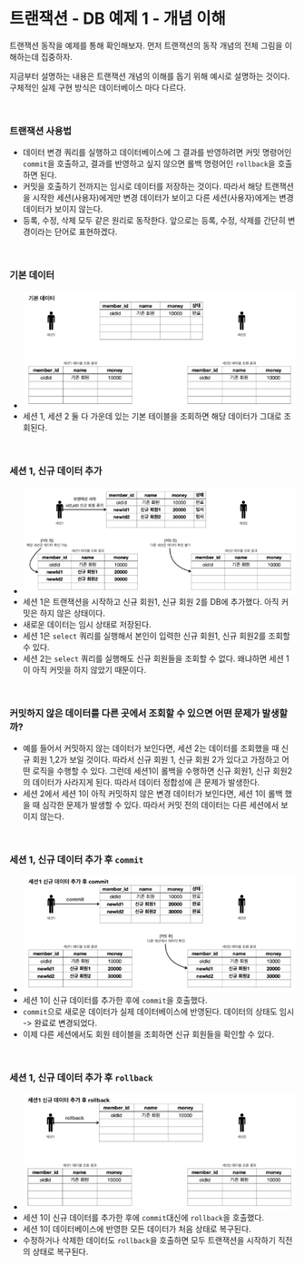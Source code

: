 # 트랜잭션 - DB 예제 1 - 개념 이해
트랜잭션 동작을 예제를 통해 확인해보자. 먼저 트랜잭션의 동작 개념의 전체 그림을 이해하는데 집중하자.

지금부터 설명하는 내용은 트랜잭션 개념의 이해를 돕기 위해 예시로 설명하는 것이다. 구체적인 실제 구현 방식은 데이터베이스 마다 다르다.

<br>

### 트랜잭션 사용법
* 데이터 변경 쿼리를 실행하고 데이터베이스에 그 결과를 반영하려면 커밋 명령어인 ```commit```을 호출하고, 결과를 반영하고 싶지 않으면 롤백 명령어인 ```rollback```을 호출하면 된다.
* 커밋을 호출하기 전까지는 임시로 데이터를 저장하는 것이다. 따라서 해당 트랜잭션을 시작한 세션(사용자)에게만 변경 데이터가 보이고 다른 세션(사용자)에게는 변경 데이터가 보이지 않는다.
* 등록, 수정, 삭제 모두 같은 원리로 동작한다. 앞으로는 등록, 수정, 삭제를 간단히 변경이라는 단어로 표현하겠다.

<br>

### 기본 데이터
* ![Transaction_DB_example1](Transaction_DB_example1_1.PNG)
* 세션 1, 세션 2 둘 다 가운데 있는 기본 테이블을 조회하면 해당 데이터가 그대로 조회된다.

<br>

### 세션 1, 신규 데이터 추가
* ![Transaction_DB_example1](Transaction_DB_example1_2.PNG)
* 세션 1은 트랜잭션을 시작하고 신규 회원1, 신규 회원 2를 DB에 추가했다. 아직 커밋은 하지 않은 상태이다.
* 새로운 데이터는 임시 상태로 저장된다.
* 세션 1은 ```select``` 쿼리를 실행해서 본인이 입력한 신규 회원1, 신규 회원2를 조회할 수 있다.
* 세션 2는 ```select``` 쿼리를 실행해도 신규 회원들을 조회할 수 없다. 왜냐하면 세션 1이 아직 커밋을 하지 않았기 때문이다.

<br>

### 커밋하지 않은 데이터를 다른 곳에서 조회할 수 있으면 어떤 문제가 발생할까?
* 예를 들어서 커밋하지 않는 데이터가 보인다면, 세션 2는 데이터를 조회했을 때 신규 회원 1,2가 보일 것이다. 따라서 신규 회원 1, 신규 회원 2가 있다고 가정하고 어떤 로직을 수행할 수 있다. 그런데 세션1이 롤백을 수행하면 신규 회원1, 신규 회원2의 데이터가 사라지게 된다. 따라서 데이터 정합성에 큰 문제가 발생한다.
* 세션 2에서 세션 1이 아직 커밋하지 않은 변경 데이터가 보인다면, 세션 1이 롤백 했을 때 심각한 문제가 발생할 수 있다. 따라서 커밋 전의 데이터는 다른 세션에서 보이지 않는다.

<br>

### 세션 1, 신규 데이터 추가 후 ```commit```
* ![Transaction_DB_example1](Transaction_DB_example1_3.PNG)
* 세션 1이 신규 데이터를 추가한 후에 ```commit```을 호출했다.
* ```commit```으로 새로운 데이터가 실제 데이터베이스에 반영된다. 데이터의 상태도 임시 -> 완료로 변경되었다.
* 이제 다른 세션에서도 회원 테이블을 조회하면 신규 회원들을 확인할 수 있다.

<br>

### 세션 1, 신규 데이터 추가 후 ```rollback```
* ![Transaction_DB_example1](Transaction_DB_example1_4.PNG)
* 세션 1이 신규 데이터를 추가한 후에 ```commit```대신에 ```rollback```을 호출했다.
* 세션 1이 데이터베이스에 반영한 모든 데이터가 처음 상태로 복구된다.
* 수정하거나 삭제한 데이터도 ```rollback```을 호출하면 모두 트랜잭션을 시작하기 직전의 상태로 복구된다.